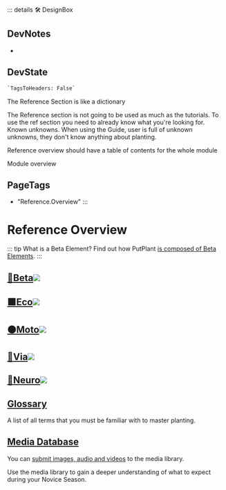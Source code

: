 ::: details 🛠 <dev>DesignBox</dev>

## DevNotes

-

## DevState

```py
`TagsToHeaders: False`
```


The Reference Section is like a dictionary

The Reference section is not going to be used as much as the tutorials. To use the ref section you need to already know what you're looking for. Known unknowns. When using the Guide, user is full of unknown unknowns, they don't know anything about planting.

Reference overview should have a table of contents for the whole module

Module overview 
<h2>PageTags</h2>

- "Reference.Overview"
:::

# Reference Overview

::: tip What is a Beta Element?
Find out how PutPlant [is composed of Beta Elements](/reference/Beta/WhatBeta). 
:::

## [<beta>**🔷____Beta____**</beta>![](/Beta/Beta_Emoji.png)](/reference/Beta/WhatBeta)

## [<eco>**🟩____Eco____**</eco>![](/Eco/Eco_Emoji.png)](/reference/Eco/EcoOverview) 

## [<moto>**🟠____Moto____**</moto>![](/Moto/Moto_Emoji.png)](/reference/Moto/MotoOverview)

## [<via>**🔻____Via____**</via>![](/Via/Via_Emoji.png)](/reference/Via/ViaOverview)

## [<neuro>**💜____Neuro____**</neuro>![](/Neuro/Neuro_Emoji.png)](/reference/Neuro/NeuroOverview)



## [Glossary](/reference/glossary/Glossary)

A list of all terms that you must be familiar with to master planting.

## [Media Database](/reference/media/Overview)

You can [submit images, audio and videos](/dev/Contribute) to the media library.

Use the media library to gain a deeper understanding of what to expect during your Novice Season.





